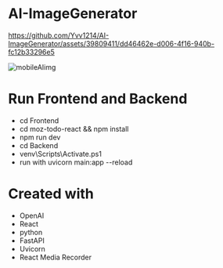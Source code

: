 ﻿# AI-ImageGenerator
 

https://github.com/Yvv1214/AI-ImageGenerator/assets/39809411/dd46462e-d006-4f16-940b-fc12b33296e5

![mobileAIimg](https://github.com/Yvv1214/AI-ImageGenerator/assets/39809411/d6c38068-215b-4f47-8251-036ba79cac12)


# Run Frontend and Backend
-   cd Frontend
-   cd moz-todo-react && npm install
-   npm run dev
-   cd Backend
-   venv\Scripts\Activate.ps1
-   run with uvicorn main:app --reload

# Created with 
- OpenAI
- React
- python
- FastAPI
- Uvicorn
- React Media Recorder
